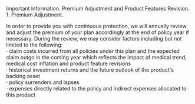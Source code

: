 Important Information. Premium Adjustment and Product Features Revision. 1. Premium Adjustment. 

In order to provide you with continuous protection, we
will annually review and adjust the premium of your plan
accordingly at the end of policy year if necessary. During the
review, we may consider factors including but not limited to
the following:  
· claim costs incurred from all policies under this plan and the
expected claim outgo in the coming year which reflects the
impact of medical trend, medical cost inflation and product
feature revisions  
· historical investment returns and the future outlook of the
product's backing asset  
· policy surrenders and lapses  
· expenses directly related to the policy and indirect expenses
allocated to this product